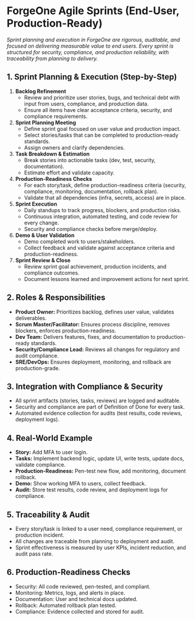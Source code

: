 # ForgeOne Agile Sprints (End-User, Production-Ready)

*Sprint planning and execution in ForgeOne are rigorous, auditable, and focused on delivering measurable value to end users. Every sprint is structured for security, compliance, and production reliability, with traceability from planning to delivery.*

## 1. Sprint Planning & Execution (Step-by-Step)
1. **Backlog Refinement**
   - Review and prioritize user stories, bugs, and technical debt with input from users, compliance, and production data.
   - Ensure all items have clear acceptance criteria, security, and compliance requirements.
2. **Sprint Planning Meeting**
   - Define sprint goal focused on user value and production impact.
   - Select stories/tasks that can be completed to production-ready standards.
   - Assign owners and clarify dependencies.
3. **Task Breakdown & Estimation**
   - Break stories into actionable tasks (dev, test, security, documentation).
   - Estimate effort and validate capacity.
4. **Production-Readiness Checks**
   - For each story/task, define production-readiness criteria (security, compliance, monitoring, documentation, rollback plan).
   - Validate that all dependencies (infra, secrets, access) are in place.
5. **Sprint Execution**
   - Daily standups to track progress, blockers, and production risks.
   - Continuous integration, automated testing, and code review for every change.
   - Security and compliance checks before merge/deploy.
6. **Demo & User Validation**
   - Demo completed work to users/stakeholders.
   - Collect feedback and validate against acceptance criteria and production-readiness.
7. **Sprint Review & Close**
   - Review sprint goal achievement, production incidents, and compliance outcomes.
   - Document lessons learned and improvement actions for next sprint.

## 2. Roles & Responsibilities
- **Product Owner:** Prioritizes backlog, defines user value, validates deliverables.
- **Scrum Master/Facilitator:** Ensures process discipline, removes blockers, enforces production-readiness.
- **Dev Team:** Delivers features, fixes, and documentation to production-ready standards.
- **Security/Compliance Lead:** Reviews all changes for regulatory and audit compliance.
- **SRE/DevOps:** Ensures deployment, monitoring, and rollback are production-grade.

## 3. Integration with Compliance & Security
- All sprint artifacts (stories, tasks, reviews) are logged and auditable.
- Security and compliance are part of Definition of Done for every task.
- Automated evidence collection for audits (test results, code reviews, deployment logs).

## 4. Real-World Example
- **Story:** Add MFA to user login.
- **Tasks:** Implement backend logic, update UI, write tests, update docs, validate compliance.
- **Production-Readiness:** Pen-test new flow, add monitoring, document rollback.
- **Demo:** Show working MFA to users, collect feedback.
- **Audit:** Store test results, code review, and deployment logs for compliance.

## 5. Traceability & Audit
- Every story/task is linked to a user need, compliance requirement, or production incident.
- All changes are traceable from planning to deployment and audit.
- Sprint effectiveness is measured by user KPIs, incident reduction, and audit pass rate.

## 6. Production-Readiness Checks
- Security: All code reviewed, pen-tested, and compliant.
- Monitoring: Metrics, logs, and alerts in place.
- Documentation: User and technical docs updated.
- Rollback: Automated rollback plan tested.
- Compliance: Evidence collected and stored for audit.
